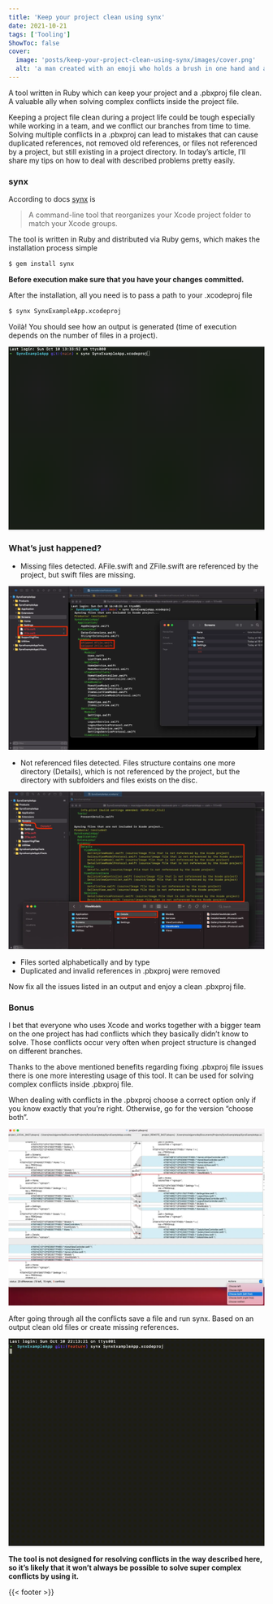 ```yaml
---
title: 'Keep your project clean using synx'
date: 2021-10-21
tags: ['Tooling']
ShowToc: false
cover: 
  image: 'posts/keep-your-project-clean-using-synx/images/cover.png'
  alt: 'a man created with an emoji who holds a brush in one hand and a toolbox in the other'
---
```


A tool written in Ruby which can keep your project and a .pbxproj file clean. A valuable ally when solving complex conflicts inside the project file.

Keeping a project file clean during a project life could be tough especially while working in a team, and we conflict our branches from time to time. Solving multiple conflicts in a .pbxproj can lead to mistakes that can cause duplicated references, not removed old references, or files not referenced by a project, but still existing in a project directory. In today’s article, I’ll share my tips on how to deal with described problems pretty easily.

### synx

According to docs [synx](https://github.com/venmo/synx) is

> A command-line tool that reorganizes your Xcode project folder to match your Xcode groups.

The tool is written in Ruby and distributed via Ruby gems, which makes the installation process simple

```sh
$ gem install synx
```

**Before execution make sure that you have your changes committed.**

After the installation, all you need is to pass a path to your .xcodeproj file

```sh
$ synx SynxExampleApp.xcodeproj
```

Voilà! You should see how an output is generated (time of execution depends on the number of files in a project).

![synx_output](images/synx_output.gif)

### What’s just happened?

- Missing files detected. AFile.swift and ZFile.swift are referenced by the project, but swift files are missing.

![missing_files](images/missing_files.jpeg)

- Not referenced files detected. Files structure contains one more directory (Details), which is not referenced by the project, but the directory with subfolders and files exists on the disc.

![not_referenced_files](images/not_referenced_files.jpeg)

- Files sorted alphabetically and by type
- Duplicated and invalid references in .pbxproj were removed

Now fix all the issues listed in an output and enjoy a clean .pbxproj file.

### Bonus

I bet that everyone who uses Xcode and works together with a bigger team on the one project has had conflicts which they basically didn’t know to solve. Those conflicts occur very often when project structure is changed on different branches.

Thanks to the above mentioned benefits regarding fixing .pbxproj file issues there is one more interesting usage of this tool. It can be used for solving complex conflicts inside .pbxproj file.

When dealing with conflicts in the .pbxproj choose a correct option only if you know exactly that you’re right. Otherwise, go for the version “choose both”.

![merge_tool_view](images/merge_tool_view.jpeg)

After going through all the conflicts save a file and run synx. Based on an output clean old files or create missing references.

![synx_output_bonus](images/synx_output_bonus.gif)

**The tool is not designed for resolving conflicts in the way described here, so it’s likely that it won’t always be possible to solve super complex conflicts by using it.**

{{< footer >}}
